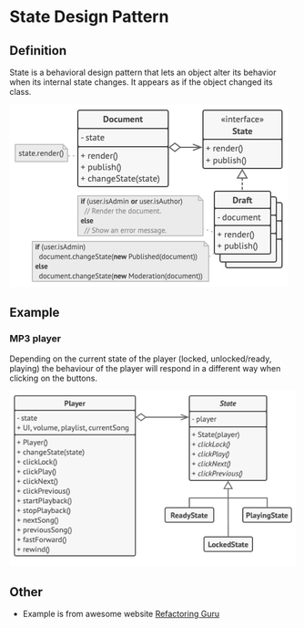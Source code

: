 # State Design Pattern

## Definition

State is a behavioral design pattern that lets an object alter its behavior when its internal state changes. It appears as if the object changed its class.

![img_1.png](src/img_1.png)

## Example
### MP3 player

Depending on the current state of the player (locked, unlocked/ready, playing) the behaviour of 
the player will respond in a different way when clicking on the buttons.

![img.png](src/img.png)

## Other

- Example is from awesome website [Refactoring Guru](https://refactoring.guru)